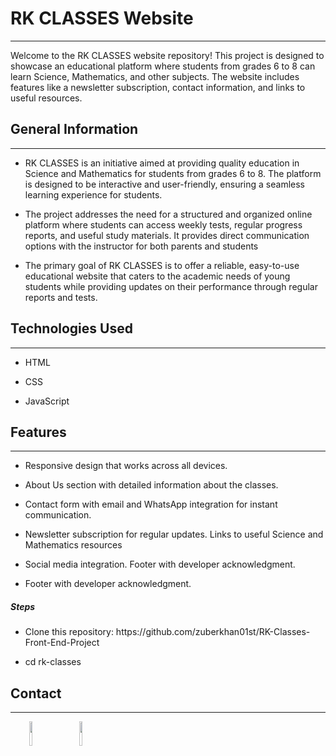 <h1>RK CLASSES Website</h1>
<hr><p>Welcome to the RK CLASSES website repository! This project is designed to showcase an educational platform where students from grades 6 to 8 can learn Science, Mathematics, and other subjects. The website includes features like a newsletter subscription, contact information, and links to useful resources.</p><h2>General Information</h2>
<hr><ul>
<li>RK CLASSES is an initiative aimed at providing quality education in Science and Mathematics for students from grades 6 to 8. The platform is designed to be interactive and user-friendly, ensuring a seamless learning experience for students.</li>
</ul><ul>
<li>The project addresses the need for a structured and organized online platform where students can access weekly tests, regular progress reports, and useful study materials. It provides direct communication options with the instructor for both parents and students</li>
</ul><ul>
<li>The primary goal of RK CLASSES is to offer a reliable, easy-to-use educational website that caters to the academic needs of young students while providing updates on their performance through regular reports and tests.</li>
</ul><h2>Technologies Used</h2>
<hr><ul>
<li>HTML</li>
</ul><ul>
<li>CSS</li>
</ul><ul>
<li>JavaScript</li>
</ul><h2>Features</h2>
<hr><ul>
<li>Responsive design that works across all devices.</li>
</ul><ul>
<li>About Us section with detailed information about the classes.</li>
</ul><ul>
<li>Contact form with email and WhatsApp integration for instant communication.</li>
</ul><ul>
<li>Newsletter subscription for regular updates. Links to useful Science and Mathematics resources</li>
</ul><ul>
<li>Social media integration. Footer with developer acknowledgment.</li>
</ul><ul>
<li>Footer with developer acknowledgment.</li>
</ul><h5>Steps</h5><ul>
<li>Clone this repository: https://github.com/zuberkhan01st/RK-Classes-Front-End-Project</li>
</ul><ul>
<li>cd rk-classes</li>
</ul><h2>Contact</h2>
<hr><p><span style="margin-right: 30px;"></span><a href="https://www.linkedin.com/in/zuber-khan-01st/"><img target="_blank" src="https://cdn.jsdelivr.net/gh/devicons/devicon/icons/linkedin/linkedin-original.svg" style="width: 10%;"></a><span style="margin-right: 30px;"></span><a href="https://github.com/zuberkhan01st/"><img target="_blank" src="https://cdn.jsdelivr.net/gh/devicons/devicon/icons/github/github-original.svg" style="width: 10%;"></a></p>